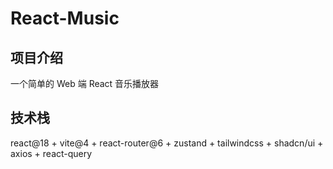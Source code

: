 # React-Music

## 项目介绍

一个简单的 Web 端 React 音乐播放器

## 技术栈

react@18 + vite@4 + react-router@6 + zustand + tailwindcss + shadcn/ui + axios + react-query
